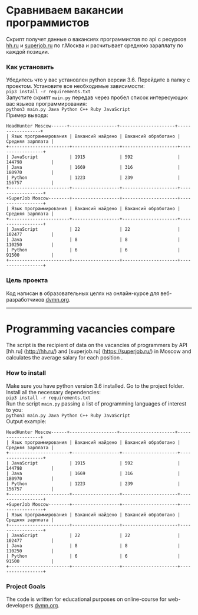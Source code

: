 # Сравниваем вакансии программистов

Скрипт получет данные о вакансиях программистов по api с ресурсов [hh.ru](http://hh.ru/) и [superjob.ru](https://superjob.ru/) по г.Москва и расчитывает среднюю зараплату по каждой позиции.

### Как установить

Убедитесь что у вас установлен python версии 3.6.
Перейдите в папку с проектом.
Установите все необходимые зависимости:  
`pip3 install -r requirements.txt`  
Запустите скрипт `main.py` передав через пробел список интересующих вас языков программирования:  
`python3 main.py Java Python C++ Ruby JavaScript`  
Пример вывода:  
```
HeadHunter Moscow------+------------------+---------------------+------------------+
| Язык программирования | Вакансий найдено | Вакансий обработано | Средняя зарплата |
+-----------------------+------------------+---------------------+------------------+
| JavaScript            | 1915             | 592                 | 144798           |
| Java                  | 1669             | 316                 | 180970           |
| Python                | 1223             | 239                 | 156757           |
+-----------------------+------------------+---------------------+------------------+
+SuperJob Moscow--------+------------------+---------------------+------------------+
| Язык программирования | Вакансий найдено | Вакансий обработано | Средняя зарплата |
+-----------------------+------------------+---------------------+------------------+
| JavaScript            | 22               | 22                  | 102477           |
| Java                  | 8                | 8                   | 110250           |
| Python                | 6                | 6                   | 91500            |
+-----------------------+------------------+---------------------+------------------+
```
### Цель проекта

Код написан в образовательных целях на онлайн-курсе для веб-разработчиков [dvmn.org](https://dvmn.org/).

***

# Programming vacancies compare

The script is the recipient of data on the vacancies of programmers by API [hh.ru] (http://hh.ru/) and [superjob.ru] (https://superjob.ru/) in Moscow and calculates the average salary for each position .

### How to install

Make sure you have python version 3.6 installed.
Go to the project folder.
Install all the necessary dependencies:  
`pip3 install -r requirements.txt`  
Run the script `main.py` passing a list of programming languages of interest to you:  
`python3 main.py Java Python C++ Ruby JavaScript`    
Output example:  
```
HeadHunter Moscow------+------------------+---------------------+------------------+
| Язык программирования | Вакансий найдено | Вакансий обработано | Средняя зарплата |
+-----------------------+------------------+---------------------+------------------+
| JavaScript            | 1915             | 592                 | 144798           |
| Java                  | 1669             | 316                 | 180970           |
| Python                | 1223             | 239                 | 156757           |
+-----------------------+------------------+---------------------+------------------+
+SuperJob Moscow--------+------------------+---------------------+------------------+
| Язык программирования | Вакансий найдено | Вакансий обработано | Средняя зарплата |
+-----------------------+------------------+---------------------+------------------+
| JavaScript            | 22               | 22                  | 102477           |
| Java                  | 8                | 8                   | 110250           |
| Python                | 6                | 6                   | 91500            |
+-----------------------+------------------+---------------------+------------------+
```

### Project Goals

The code is written for educational purposes on online-course for web-developers [dvmn.org](https://dvmn.org/).
